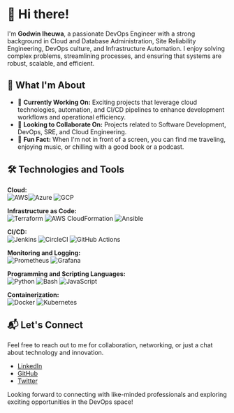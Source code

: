 # 👋 Hi there!

I'm **Godwin Iheuwa**, a passionate DevOps Engineer with a strong background in Cloud and Database Administration, Site Reliability Engineering, DevOps culture, and Infrastructure Automation. I enjoy solving complex problems, streamlining processes, and ensuring that systems are robust, scalable, and efficient.

## 🌟 What I'm About

- 🔧 **Currently Working On:** Exciting projects that leverage cloud technologies, automation, and CI/CD pipelines to enhance development workflows and operational efficiency.
- 🤝 **Looking to Collaborate On:** Projects related to Software Development, DevOps, SRE, and Cloud Engineering.
- 🎉 **Fun Fact:** When I'm not in front of a screen, you can find me traveling, enjoying music, or chilling with a good book or a podcast.

## 🛠️ Technologies and Tools

**Cloud:**  
![AWS](https://img.shields.io/badge/AWS-%23FF9900.svg?style=flat&logo=amazon-aws&logoColor=white)![Azure](https://img.shields.io/badge/Azure-%230072C6.svg?style=flat&logo=microsoft-azure&logoColor=white)
![GCP](https://img.shields.io/badge/Google%20Cloud-%234285F4.svg?style=flat&logo=google-cloud&logoColor=white)

**Infrastructure as Code:**  
![Terraform](https://img.shields.io/badge/Terraform-%235835CC.svg?style=flat&logo=terraform&logoColor=white)
![AWS CloudFormation](https://img.shields.io/badge/AWS%20CloudFormation-%23FF9900.svg?style=flat&logo=amazon-aws&logoColor=white)
![Ansible](https://img.shields.io/badge/Ansible-%23EE0000.svg?style=flat&logo=ansible&logoColor=white)

**CI/CD:**  
![Jenkins](https://img.shields.io/badge/Jenkins-%232C5263.svg?style=flat&logo=jenkins&logoColor=white)
![CircleCI](https://img.shields.io/badge/CircleCI-%233EAAAF.svg?style=flat&logo=circleci&logoColor=white)
![GitHub Actions](https://img.shields.io/badge/GitHub%20Actions-%232671E5.svg?style=flat&logo=github-actions&logoColor=white)

**Monitoring and Logging:**  
![Prometheus](https://img.shields.io/badge/Prometheus-%23E6522C.svg?style=flat&logo=prometheus&logoColor=white)
![Grafana](https://img.shields.io/badge/Grafana-%23F46800.svg?style=flat&logo=grafana&logoColor=white)

**Programming and Scripting Languages:**  
![Python](https://img.shields.io/badge/Python-%233776AB.svg?style=flat&logo=python&logoColor=white)
![Bash](https://img.shields.io/badge/Bash-%234EAA25.svg?style=flat&logo=gnu-bash&logoColor=white)
![JavaScript](https://img.shields.io/badge/JavaScript-%23F7DF1E.svg?style=flat&logo=javascript&logoColor=black)

**Containerization:**  
![Docker](https://img.shields.io/badge/Docker-%232496ED.svg?style=flat&logo=docker&logoColor=white)
![Kubernetes](https://img.shields.io/badge/Kubernetes-%23326CE5.svg?style=flat&logo=kubernetes&logoColor=white)

## 📬 Let's Connect

Feel free to reach out to me for collaboration, networking, or just a chat about technology and innovation.

- [LinkedIn](https://www.linkedin.com/in/godwin-iheuwa)
- [GitHub](https://github.com/godwiniheuwa)
- [Twitter](https://twitter.com/godwiniheuwa)

Looking forward to connecting with like-minded professionals and exploring exciting opportunities in the DevOps space!
